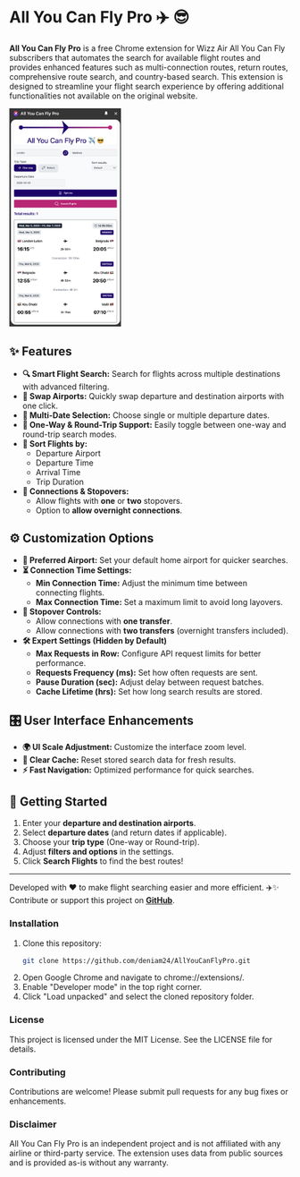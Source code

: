 


# All You Can Fly Pro ✈️ 😎

**All You Can Fly Pro** is a free Chrome extension for Wizz Air All You Can Fly subscribers that automates the search for available flight routes and provides enhanced features such as multi-connection routes, return routes, comprehensive route search, and country-based search. This extension is designed to streamline your flight search experience by offering additional functionalities not available on the original website.

<img src="assets/screenshot.png" alt="All You Can Fly Pro" width="200">

## ✨ Features

- **🔍 Smart Flight Search:** Search for flights across multiple destinations with advanced filtering.
- **🔄 Swap Airports:** Quickly swap departure and destination airports with one click.
- **📅 Multi-Date Selection:** Choose single or multiple departure dates.
- **🛫 One-Way & Round-Trip Support:** Easily toggle between one-way and round-trip search modes.
- **🔀 Sort Flights by:** 
  - Departure Airport  
  - Departure Time  
  - Arrival Time  
  - Trip Duration  
- **🔄 Connections & Stopovers:**
  - Allow flights with **one** or **two** stopovers.
  - Option to **allow overnight connections**.

## ⚙️ Customization Options

- **🏡 Preferred Airport:** Set your default home airport for quicker searches.
- **⏳ Connection Time Settings:**
  - **Min Connection Time:** Adjust the minimum time between connecting flights.
  - **Max Connection Time:** Set a maximum limit to avoid long layovers.
- **🚏 Stopover Controls:**
  - Allow connections with **one transfer**.
  - Allow connections with **two transfers** (overnight transfers included).
- **🛠️ Expert Settings (Hidden by Default)**
  - **Max Requests in Row:** Configure API request limits for better performance.
  - **Requests Frequency (ms):** Set how often requests are sent.
  - **Pause Duration (sec):** Adjust delay between request batches.
  - **Cache Lifetime (hrs):** Set how long search results are stored.

## 🎛️ User Interface Enhancements

- **🌍 UI Scale Adjustment:** Customize the interface zoom level.
- **🧹 Clear Cache:** Reset stored search data for fresh results.
- **⚡ Fast Navigation:** Optimized performance for quick searches.

## 🚀 Getting Started

1. Enter your **departure and destination airports**.
2. Select **departure dates** (and return dates if applicable).
3. Choose your **trip type** (One-way or Round-trip).
4. Adjust **filters and options** in the settings.
5. Click **Search Flights** to find the best routes!

---

Developed with ❤️ to make flight searching easier and more efficient. ✈️✨  
Contribute or support this project on **[GitHub](https://github.com/deniam24/AllYouCanFlyPro)**.

### Installation
1. Clone this repository:
   ```bash
   git clone https://github.com/deniam24/AllYouCanFlyPro.git
   ```
2. Open Google Chrome and navigate to chrome://extensions/.
3. Enable "Developer mode" in the top right corner.
4. Click "Load unpacked" and select the cloned repository folder.

### License
This project is licensed under the MIT License. See the LICENSE file for details.

### Contributing
Contributions are welcome! Please submit pull requests for any bug fixes or enhancements.

### Disclaimer
All You Can Fly Pro is an independent project and is not affiliated with any airline or third-party service. The extension uses data from public sources and is provided as-is without any warranty.